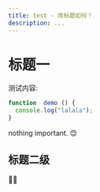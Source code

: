 ```yaml
---
title: test - 改标题如何？
description: ...
---
```


# 标题一

测试内容:

```js
function  demo () {
  console.log("lalala");
}
```

nothing important. 😊

## 标题二级

🧑‍🚒